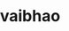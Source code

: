 # vaibhao
<!DOCTYPE html>
<html lang="en">
<head>
    <meta charset="UTF-8">
    <meta name="viewport" content="width=device-width, initial-scale=1.0">
    <title>Tags</title>
    <style>
        body{
            margin: 0;
            padding: 0;
            background-image:url(lap.jpg);
        }
        header{
            color: white;
            background-color:cyan;
            align-content:horizontal;
        }

        nav{
            display: flex;
            justify-content: space-between;
            align-items: center;
            justify-content: center;
        }

        nav ul li a{
            color: white;
            text-decoration:none;
        }

        nav ul li a:hover{
            color:black; 
            background-color: white;
            border: 5px solid black;
            border-radius: 35px;
        }
        li{
            display: inline-block;
            margin: 20px;
        }
        table{
            margin: 100px 10px 10px 100px;
        }
        
    </style>
</head>
<body>
    <header>
        <nav>
            <ul>
                <li><a>Home</a></li>
                <li><a>About</a></li>
                <li><a>Services</a></li>
                <li><a>Contact</a></li>
            </ul>
        </nav>
    </header>   
</body>
